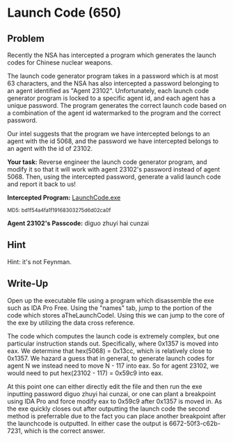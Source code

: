 # Launch Code (650)

## Problem

Recently the NSA has intercepted a program which generates the launch codes for Chinese nuclear weapons.

The launch code generator program takes in a password which is at most 63 characters, and the NSA has also intercepted a password belonging to an agent identified as &quot;Agent 23102&quot;.&nbsp;Unfortunately, each launch code generator program is locked to a specific agent id, and each agent has a unique password.&nbsp;The program generates the correct launch code based on a combination of the agent id watermarked to the program and the correct password.

Our intel suggests that the program we have intercepted belongs to an agent with the id 5068, and the password we have intercepted belongs to an agent with the id of 23102.

**Your task:**
Reverse engineer the launch code generator program, and modify it so that it will work with agent 23102&#39;s password instead of agent 5068.&nbsp;Then, using the intercepted password, generate a valid launch code and report it back to us!

**Intercepted Program:** [LaunchCode.exe](files/LaunchCode.exe)

<small>MD5: bd1f54a4fa1f19168303275d6d02ca0f</small>

**Agent 23102&#39;s Passcode:** diguo zhuyi hai cunzai

## Hint

Hint: it's not Feynman.

## Write-Up

Open up the executable file using a program which disassemble the exe such as IDA Pro Free. Using the "names" tab, jump to the portion of the code which stores aTheLaunchCodeI. Using this we can jump to the core of the exe by utilizing the data cross reference. 

The code which computes the launch code is extremely complex, but one particular instruction stands out. Specifically, where 0x1357 is moved into eax. We determine that hex(5068) = 0x13cc, which is relatively close to 0x1357. We hazard a guess that in general, to generate launch codes for agent N we instead need to move N - 117 into eax. So for agent 23102, we would need to put hex(23102 - 117) = 0x59c9 into eax. 

At this point one can either directly edit the file and then run the exe inputting password diguo zhuyi hai cunzai, or one can plant a breakpoint using IDA Pro and force modify eax to 0x59c9 after 0x1357 is moved in. As the exe quickly closes out after outputting the launch code the second method is preferrable due to the fact you can place another breakpoint after the launchcode is outputted. In either case the output is 6672-50f3-c62b-7231, which is the correct answer.
